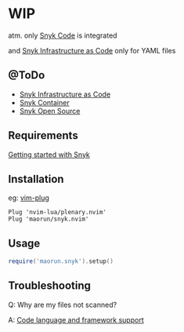 
# WIP

atm. only [Snyk Code](https://docs.snyk.io/products/snyk-code) is integrated

and [Snyk Infrastructure as Code](https://docs.snyk.io/products/snyk-infrastructure-as-code) only for YAML files

## @ToDo
- [Snyk Infrastructure as Code](https://docs.snyk.io/products/snyk-infrastructure-as-code)
- [Snyk Container](https://docs.snyk.io/products/snyk-container)
- [Snyk Open Source](https://docs.snyk.io/products/snyk-open-source)

## Requirements
[Getting started with Snyk](https://docs.snyk.io/getting-started)

## Installation
eg:
[vim-plug](https://github.com/junegunn/vim-plug)
```vim
Plug 'nvim-lua/plenary.nvim'
Plug 'maorun/snyk.nvim'
```

## Usage

```lua
require('maorun.snyk').setup()
```

## Troubleshooting
Q: Why are my files not scanned?

A: [Code language and framework support](https://docs.snyk.io/products/snyk-code/snyk-code-language-and-framework-support)
